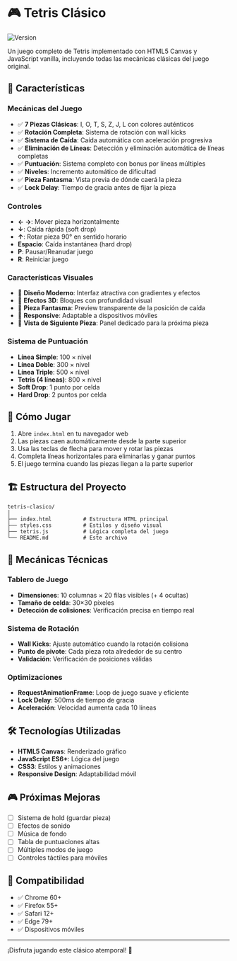 # 🎮 Tetris Clásico
![Version](https://img.shields.io/badge/version-1.0.0-blue.svg)

Un juego completo de Tetris implementado con HTML5 Canvas y JavaScript vanilla, incluyendo todas las mecánicas clásicas del juego original.

## 🌟 Características

### Mecánicas del Juego
- ✅ **7 Piezas Clásicas**: I, O, T, S, Z, J, L con colores auténticos
- ✅ **Rotación Completa**: Sistema de rotación con wall kicks
- ✅ **Sistema de Caída**: Caída automática con aceleración progresiva
- ✅ **Eliminación de Líneas**: Detección y eliminación automática de líneas completas
- ✅ **Puntuación**: Sistema completo con bonus por líneas múltiples
- ✅ **Niveles**: Incremento automático de dificultad
- ✅ **Pieza Fantasma**: Vista previa de dónde caerá la pieza
- ✅ **Lock Delay**: Tiempo de gracia antes de fijar la pieza

### Controles
- **← →**: Mover pieza horizontalmente
- **↓**: Caída rápida (soft drop)
- **↑**: Rotar pieza 90° en sentido horario
- **Espacio**: Caída instantánea (hard drop)
- **P**: Pausar/Reanudar juego
- **R**: Reiniciar juego

### Características Visuales
- 🎨 **Diseño Moderno**: Interfaz atractiva con gradientes y efectos
- 🌈 **Efectos 3D**: Bloques con profundidad visual
- 👻 **Pieza Fantasma**: Preview transparente de la posición de caída
- 📱 **Responsive**: Adaptable a dispositivos móviles
- 🎯 **Vista de Siguiente Pieza**: Panel dedicado para la próxima pieza

### Sistema de Puntuación
- **Línea Simple**: 100 × nivel
- **Línea Doble**: 300 × nivel  
- **Línea Triple**: 500 × nivel
- **Tetris (4 líneas)**: 800 × nivel
- **Soft Drop**: 1 punto por celda
- **Hard Drop**: 2 puntos por celda

## 🚀 Cómo Jugar

1. Abre `index.html` en tu navegador web
2. Las piezas caen automáticamente desde la parte superior
3. Usa las teclas de flecha para mover y rotar las piezas
4. Completa líneas horizontales para eliminarlas y ganar puntos
5. El juego termina cuando las piezas llegan a la parte superior

## 🏗️ Estructura del Proyecto

```
tetris-clasico/
│
├── index.html          # Estructura HTML principal
├── styles.css          # Estilos y diseño visual
├── tetris.js           # Lógica completa del juego
└── README.md           # Este archivo
```

## 🎯 Mecánicas Técnicas

### Tablero de Juego
- **Dimensiones**: 10 columnas × 20 filas visibles (+ 4 ocultas)
- **Tamaño de celda**: 30×30 píxeles
- **Detección de colisiones**: Verificación precisa en tiempo real

### Sistema de Rotación
- **Wall Kicks**: Ajuste automático cuando la rotación colisiona
- **Punto de pivote**: Cada pieza rota alrededor de su centro
- **Validación**: Verificación de posiciones válidas

### Optimizaciones
- **RequestAnimationFrame**: Loop de juego suave y eficiente
- **Lock Delay**: 500ms de tiempo de gracia
- **Aceleración**: Velocidad aumenta cada 10 líneas

## 🛠️ Tecnologías Utilizadas

- **HTML5 Canvas**: Renderizado gráfico
- **JavaScript ES6+**: Lógica del juego
- **CSS3**: Estilos y animaciones
- **Responsive Design**: Adaptabilidad móvil

## 🎮 Próximas Mejoras

- [ ] Sistema de hold (guardar pieza)
- [ ] Efectos de sonido
- [ ] Música de fondo
- [ ] Tabla de puntuaciones altas
- [ ] Múltiples modos de juego
- [ ] Controles táctiles para móviles

## 📱 Compatibilidad

- ✅ Chrome 60+
- ✅ Firefox 55+
- ✅ Safari 12+
- ✅ Edge 79+
- ✅ Dispositivos móviles

---

¡Disfruta jugando este clásico atemporal! 🎉
